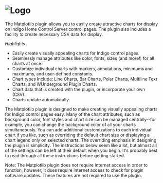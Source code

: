 # ![Logo](https://github.com/DaveL17/matplotlib/wiki/img/img_MatplotlibLogo.png)

The Matplotlib plugin allows you to easily create attractive charts for display on Indigo Home Control Server control pages. The plugin also includes a facility to create necessary CSV data for display.

*Highlights:*  
- Easily create visually appealing charts for Indigo control pages.
- Seamlessly manage attributes like color, fonts, sizes (and more!) for all charts at once.
- Customize individual charts with markers, annotations, minimums and maximums, and user-defined constants.
- Chart types Include: Line Charts, Bar Charts, Polar Charts, Multiline Text Charts, and WUnderground Plugin Charts.
- Chart data that is created with the plugin, or incorporate your own (CSV).
- Charts update automatically.

The Matplotlib plugin is designed to make creating visually appealing charts for Indigo control pages easy. Many of the chart attributes, such as background color, font styles and chart size can be managed centrally--for example, you can change the background color of all your charts simultaneously. You can add additional customizations to each individual chart if you like, such as overriding the default chart size or displaying a chart legend only on selected charts. The overriding emphasis in designing the plugin is simplicity. The instructions below seem like a lot, but almost all of the settings can be left at their default when you begin. It's probably best to read through all these instructions before getting started.

Note: The Matplotlib plugin does not require Internet access in order to 
function; however, it does require Internet access to check for plugin 
software updates.  These features are not required to use the plugin.

